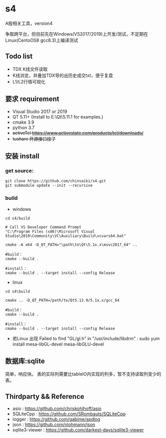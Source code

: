 # s4
A股相关工具，version4

争取跨平台，但目前先在Windows(VS2017/2019)上开发/测试，不定期在Linux(CentoOS8 gcc8.3)上编译测试

## Todo list
- TDX K线文件读取
- K线浏览，并叠加TDX导的出历史成交txt，便于复盘
- L1/L2行情可视化


## 要求 requirement

- Visual Studio 2017 or 2019
- QT 5.11+ (Install to E:\Qt\5.11.1 for examples.)
- cmake 3.9
- python 3.7
- ~~activeTcl https://www.activestate.com/products/tcl/downloads/~~
- ~~tushare 开源接口挂了~~

## 安装 install

### get source:
```shell
git clone https://github.com/chinsaiki/s4.git
git submodule update --init --recursive
```

### build
- windows
```shell
cd s4/build

# Call VS Developer Command Prompt
"C:\Program Files (x86)\Microsoft Visual Studio\2019\Community\VC\Auxiliary\Build\vcvars64.bat"

cmake -A x64 -D_QT_PATH="\path\to\Qt\5.1x.x\msvc2017_64" ..

#build：
cmake --build .

#install：
cmake --build . --target install --config Release
```

- linux
```shell
cd s4\build

cmake .. -D_QT_PATH=/path/to/Qt5.12.9/5.1x.x/gcc_64

#build：
cmake --build .

#install：
cmake --build . --target install --config Release
```

* 若Linux 出现 Failed to find "GL/gl.h" in "/usr/include/libdrm" :
  sudo yum install mesa-libGL-devel mesa-libGLU-devel

## 数据库:sqlite
简单，响应快。
表的实际列需要比tableIO内实现的列多，暂不支持读取列变少的表。

## Thirdparty && Reference

- asio : https://github.com/chriskohlhoff/asio
- SQLiteCpp : https://github.com/SRombauts/SQLiteCpp
- logger : https://github.com/gabime/spdlog
- json : https://github.com/nlohmann/json
- sqlite3-viewer : https://github.com/darkest-days/sqlite3-viewer
